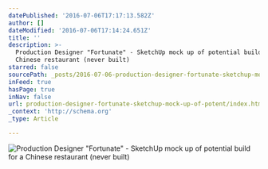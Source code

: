 ```yaml
---
datePublished: '2016-07-06T17:17:13.582Z'
author: []
dateModified: '2016-07-06T17:14:24.651Z'
title: ''
description: >-
  Production Designer "Fortunate" - SketchUp mock up of potential build for a
  Chinese restaurant (never built)
starred: false
sourcePath: _posts/2016-07-06-production-designer-fortunate-sketchup-mock-up-of-potent.md
inFeed: true
hasPage: true
inNav: false
url: production-designer-fortunate-sketchup-mock-up-of-potent/index.html
_context: 'http://schema.org'
_type: Article

---
```

![Production Designer "Fortunate" - SketchUp mock up of potential build for a Chinese restaurant (never built)](https://imgflo.herokuapp.com/graph/vahj1ThiexotieMo/7a6fd851ff67dcd6977d23610ae34e8e/croprotate.jpg?cropheight=1565&cropwidth=2872&degrees=0&input=https%3A%2F%2Fthe-grid-user-content.s3-us-west-2.amazonaws.com%2F1ce952e9-6264-4b88-a04d-3c656f828d6f.jpg&x=0&y=0)